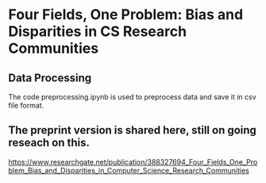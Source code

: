 # Four Fields, One Problem: Bias and Disparities in CS Research Communities

## Data Processing
The code preprocessing.ipynb is used to preprocess data and save it in csv file format. 

## The preprint version is shared here, still on going reseach on this.
https://www.researchgate.net/publication/388327694_Four_Fields_One_Problem_Bias_and_Disparities_in_Computer_Science_Research_Communities

